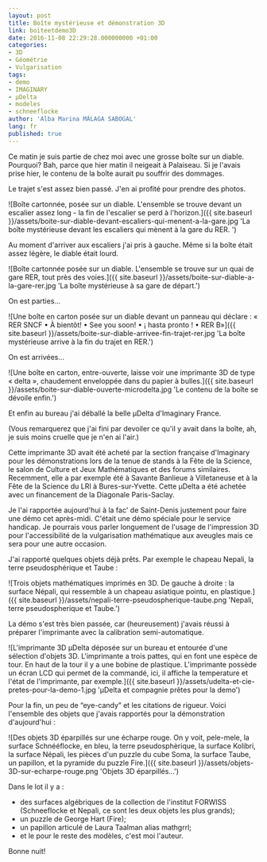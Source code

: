 ```yaml
---
layout: post
title: Boîte mystérieuse et démonstration 3D
link: boiteetdemo3D
date: 2016-11-08 22:29:28.000000000 +01:00
categories:
- 3D
- Géométrie
- Vulgarisation
tags:
- demo
- IMAGINARY
- μDelta
- modeles
- schneeflocke
author: 'Alba Marina MÁLAGA SABOGAL'
lang: fr
published: true
---
```


Ce matin je suis partie de chez moi avec une grosse boîte sur un diable. Pourquoi? Bah, parce que hier matin il neigeait à Palaiseau. Si je l'avais prise hier, le contenu de la boîte aurait pu souffrir des dommages.

Le trajet s'est assez bien passé. J'en ai profité pour prendre des photos.

![Boîte cartonnée, posée sur un diable. L'ensemble se trouve devant un escalier assez long - la fin de l'escalier se perd à l'horizon.]({{ site.baseurl }}/assets/boite-sur-diable-devant-escaliers-qui-menent-a-la-gare.jpg 'La boîte mystérieuse devant les escaliers qui mènent à la gare du RER.
')

Au moment d'arriver aux escaliers j'ai pris à gauche. Même si la boîte était assez légère, le diable était lourd.

![Boîte cartonnée posée sur un diable. L'ensemble se trouve sur un quai de gare RER, tout près des voies.]({{ site.baseurl }}/assets/boite-sur-diable-a-la-gare-rer.jpg 'La boîte mystérieuse à sa gare de départ.')

On est parties…

![Une boîte en carton posée sur un diable devant un panneau qui déclare : « RER SNCF • À bientôt! • See you soon! • ¡ hasta pronto ! • RER B»]({{ site.baseurl }}/assets/boite-sur-diable-arrivee-fin-trajet-rer.jpg 'La boîte mystérieuse arrive à la fin du trajet en RER.')

On est arrivées…

![Une boîte en carton, entre-ouverte, laisse voir une imprimante 3D de type « delta », chaudement enveloppée dans du papier à bulles.]({{ site.baseurl }}/assets/boite-sur-diable-ouverte-microdelta.jpg 'Le contenu de la boîte se dévoile enfin.')

Et enfin au bureau j'ai déballé la belle μDelta d'Imaginary France.

(Vous remarquerez que j'ai fini par devoiler ce qu'il y avait dans la
boîte, ah, je suis moins cruelle que je n'en ai l'air.)

Cette imprimante 3D avait été acheté par la section française
d'Imaginary pour les démonstrations lors de la tenue de stands à la Fête
de la Science, le salon de Culture et Jeux Mathématiques et des forums
similaires. Recemment, elle a par exemple été à Savante Banlieue à
Villetaneuse et à la Fête de la Science du LRI à Bures-sur-Yvette. Cette
μDelta a été achetée avec un financement de la Diagonale Paris-Saclay.

Je l'ai rapportée aujourd'hui à la fac' de Saint-Denis justement pour
faire une démo cet après-midi. C'était une démo spéciale pour le service
handicap. Je pourrais vous parler longuement de l'usage de l'impression
3D pour l'accessibilité de la vulgarisation mathématique aux aveugles
mais ce sera pour une autre occasion.

J'ai rapporté quelques objets déjà prêts. Par exemple le chapeau Nepali,
la terre pseudosphérique et Taube :

![Trois objets mathématiques imprimés en 3D. De gauche à droite : la surface Népali, qui ressemble à un chapeau asiatique pointu, en plastique.]({{ site.baseurl }}/assets/nepali-terre-pseudospherique-taube.png 'Nepali, terre pseudospherique et Taube.')

La démo s'est très bien passée, car (heureusement) j'avais réussi à
préparer l'imprimante avec la calibration semi-automatique.

![L'imprimante 3D μDelta déposée sur un bureau et entourée d'une sélection d'objets 3D. L'imprimante a trois pattes, qui en font une espèce de tour. En haut de la tour il y a une bobine de plastique. L'imprimante possède un écran LCD qui permet de la commandé, ici, il affiche la temperature et l'état de l'imprimante, par exemple.]({{ site.baseurl }}/assets/udelta-et-cie-pretes-pour-la-demo-1.jpg 'μDelta et compagnie prêtes pour la demo')

Pour la fin, un peu de “eye-candy” et les citations de rigueur. Voici
l'ensemble des objets que j'avais rapportés pour la démonstration
d'aujourd'hui :

![Des objets 3D éparpillés sur une écharpe rouge. On y voit, pele-mele, la surface Schnééflocke, en bleu, la terre pseudosphèrique, la surface Kolibri, la surface Népali, les pièces d&#39;un puzzle du cube Soma, la surface Taube, un papillon, et la pyramide du puzzle Fire.]({{ site.baseurl }}/assets/objets-3D-sur-echarpe-rouge.png 'Objets 3D éparpillés…')

Dans le lot il y a :

-   des surfaces algébriques de la collection de l'institut FORWISS
    (Schneeflocke et Nepali, ce sont les deux objets les plus grands);
-   un puzzle de George Hart (Fire);
-   un papillon articulé de Laura Taalman alias mathgrrl;
-   et le pour le reste des modèles, c'est moi l'auteur.

Bonne nuit!
